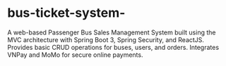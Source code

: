 # bus-ticket-system-
A web-based Passenger Bus Sales Management System built using the MVC architecture with Spring Boot 3, Spring Security, and ReactJS. Provides basic CRUD operations for buses, users, and orders. Integrates VNPay and MoMo for secure online payments.
